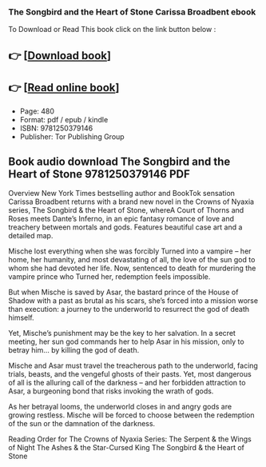 ### The Songbird and the Heart of Stone Carissa Broadbent ebook

To Download or Read This book click on the link button below :

## 👉  [**[Download book](http://get-pdfs.com/download.php?group=book&from=github.com&id=705717&lnk=1079 "Download book")**]

## 👉  [**[Read online book](http://get-pdfs.com/download.php?group=book&from=github.com&id=705717&lnk=1079 "Read online book")**]


* Page: 480
* Format: pdf / epub / kindle
* ISBN: 9781250379146
* Publisher: Tor Publishing Group



## Book audio download The Songbird and the Heart of Stone 9781250379146 PDF


Overview
New York Times bestselling author and BookTok sensation Carissa Broadbent returns with a brand new novel in the Crowns of Nyaxia series, The Songbird &amp; the Heart of Stone, whereA Court of Thorns and Roses meets Dante’s Inferno, in an epic fantasy romance of love and treachery between mortals and gods. Features beautiful case art and a detailed map.
 
 Mische lost everything when she was forcibly Turned into a vampire – her home, her humanity, and most devastating of all, the love of the sun god to whom she had devoted her life. Now, sentenced to death for murdering the vampire prince who Turned her, redemption feels impossible.
 
 But when Mische is saved by Asar, the bastard prince of the House of Shadow with a past as brutal as his scars, she’s forced into a mission worse than execution: a journey to the underworld to resurrect the god of death himself.
 
 Yet, Mische’s punishment may be the key to her salvation. In a secret meeting, her sun god commands her to help Asar in his mission, only to betray him… by killing the god of death.
 
 Mische and Asar must travel the treacherous path to the underworld, facing trials, beasts, and the vengeful ghosts of their pasts. Yet, most dangerous of all is the alluring call of the darkness – and her forbidden attraction to Asar, a burgeoning bond that risks invoking the wrath of gods.
 
 As her betrayal looms, the underworld closes in and angry gods are growing restless. Mische will be forced to choose between the redemption of the sun or the damnation of the darkness.
 
 Reading Order for The Crowns of Nyaxia Series:
 The Serpent &amp; the Wings of Night
 The Ashes &amp; the Star-Cursed King
 The Songbird &amp; the Heart of Stone



